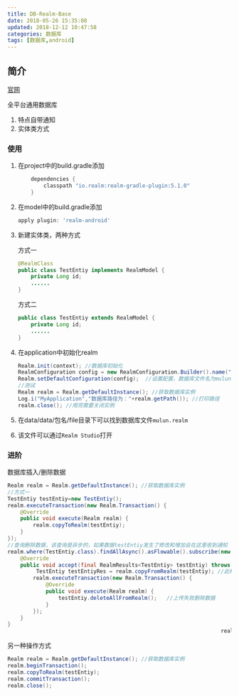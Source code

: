 ```yaml
---
title: DB-Realm-Base
date: 2018-05-26 15:35:08
updated: 2018-12-12 10:47:58
categories: 数据库
tags: [数据库,android]
---
```


## 简介

[官网](https://realm.io/docs/java/latest/)

全平台通用数据库

1. 特点自带通知
2. 实体类方式

### 使用

1. 在project中的build.gradle添加

   ```groovy
       dependencies {
           classpath "io.realm:realm-gradle-plugin:5.1.0"
       }
   ```

2. 在model中的build.gradle添加

   ```groovy
   apply plugin: 'realm-android'
   ```

3. 新建实体类，两种方式

   方式一

   ```java
   @RealmClass
   public class TestEntiy implements RealmModel {
       private Long id;
       ......
   }
   ```

   方式二

   ```java
   public class TestEntiy extends RealmModel {
       private Long id;
       ......
   }
   ```

4. 在application中初始化realm

   ```java
   Realm.init(context); //数据库初始化
   RealmConfiguration config = new RealmConfiguration.Builder().name("mulun.realm").build();
   Realm.setDefaultConfiguration(config);  //设置配置，数据库文件名为mulun.realm
   //测试
   Realm realm = Realm.getDefaultInstance(); //获取数据库实例
   Log.i("MyApplication","数据库路径为："+realm.getPath()); //打印路径
   realm.close(); //用完需要关闭实例
   ```

5. 在data/data/包名/file目录下可以找到数据库文件`mulun.realm`

6. 该文件可以通过`Realm Studio`打开

### 进阶

数据库插入/删除数据

```java
Realm realm = Realm.getDefaultInstance(); //获取数据库实例
//方式一
TestEntiy testEntiy=new TestEntiy();        
realm.executeTransaction(new Realm.Transaction() {
    @Override
    public void execute(Realm realm) {
        realm.copyToRealm(testEntiy);
    }
});
//查询删除数据，该查询是异步的，如果数据testEntiy发生了修改和增加会在这里收到通知
realm.where(TestEntiy.class).findAllAsync().asFlowable().subscribe(new Consumer<RealmResults<TestEntiy>>() {
    @Override
    public void accept(final RealmResults<TestEntiy> testEntiy) throws Exception {
         TestEntiy testEntiyRes = realm.copyFromRealm(testEntiy); //此种方式才能真正取到实体类，不能直接用testEntiy
        realm.executeTransaction(new Realm.Transaction() {
            @Override
            public void execute(Realm realm) {
                testEntiy.deleteAllFromRealm();   //上传失败删除数据
            }
        });
    }
}
                                                                   realm.close();
```

另一种操作方式

```java
Realm realm = Realm.getDefaultInstance(); //获取数据库实例
realm.beginTransaction();
realm.copyToRealm(testEntiy);
realm.commitTransaction();
realm.close();
```











